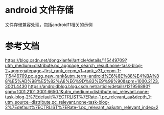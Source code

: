 # android 文件存储
文件存储兼容处理，包括android11相关的示例






# 参考文档  
https://blog.csdn.net/dongxianfei/article/details/115449709?utm_medium=distribute.pc_aggpage_search_result.none-task-blog-2~aggregatepage~first_rank_ecpm_v1~rank_v31_ecpm-1-115449709.pc_agg_new_rank&utm_term=android%E6%8E%88%E4%BA%88%E5%AD%98%E5%82%A8%E6%9D%83%E9%99%90&spm=1000.2123.3001.4430
https://androidblog.blog.csdn.net/article/details/121956880?spm=1001.2101.3001.6650.1&utm_medium=distribute.pc_relevant.none-task-blog-2%7Edefault%7ECTRLIST%7ERate-1.pc_relevant_aa&depth_1-utm_source=distribute.pc_relevant.none-task-blog-2%7Edefault%7ECTRLIST%7ERate-1.pc_relevant_aa&utm_relevant_index=2









